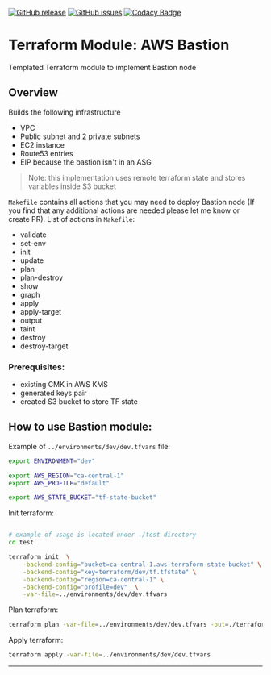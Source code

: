 [![GitHub release](https://img.shields.io/github/release/OlegGorj/tf-modules-aws-bastion.svg)](https://github.com/OlegGorj/tf-modules-aws-bastion/releases)
[![GitHub issues](https://img.shields.io/github/issues/OlegGorj/tf-modules-aws-bastion.svg)](https://github.com/OlegGorj/tf-modules-aws-bastion/issues)
[![Codacy Badge](https://api.codacy.com/project/badge/Grade/0c85a578cb0c4c85bddb373a6f3686ce)](https://app.codacy.com/app/oleggorj/tf-modules-aws-bastion?utm_source=github.com&utm_medium=referral&utm_content=OlegGorj/tf-modules-aws-bastion&utm_campaign=badger)

# Terraform Module: AWS Bastion

Templated Terraform module to implement Bastion node

## Overview

Builds the following infrastructure

- VPC
- Public subnet and 2 private subnets
- EC2 instance
- Route53 entries
- EIP because the bastion isn't in an ASG

> Note: this implementation uses remote terraform state and stores variables inside S3 bucket

`Makefile` contains all actions that you may need to deploy Bastion node (If you find that any additional actions are needed please let me know or create PR).
List of actions in `Makefile`:

- validate
- set-env
- init
- update
- plan
- plan-destroy
- show
- graph
- apply
- apply-target
- output
- taint
- destroy
- destroy-target

### Prerequisites:

- existing CMK in AWS KMS
- generated keys pair
- created S3 bucket to store TF state

## How to use Bastion module:

Example of `../environments/dev/dev.tfvars` file:

```bash
export ENVIRONMENT="dev"

export AWS_REGION="ca-central-1"
export AWS_PROFILE="default"

export AWS_STATE_BUCKET="tf-state-bucket"

```

Init terraform:

```bash

# example of usage is located under ./test directory
cd test

terraform init  \
    -backend-config="bucket=ca-central-1.aws-terraform-state-bucket" \
    -backend-config="key=terraform/dev/tf.tfstate" \
    -backend-config="region=ca-central-1" \
    -backend-config="profile=dev"  \
    -var-file=../environments/dev/dev.tfvars

```

Plan terraform:

```bash
terraform plan -var-file=../environments/dev/dev.tfvars -out=./terraform
```

Apply terraform:

```bash
terraform apply -var-file=../environments/dev/dev.tfvars
```





---

